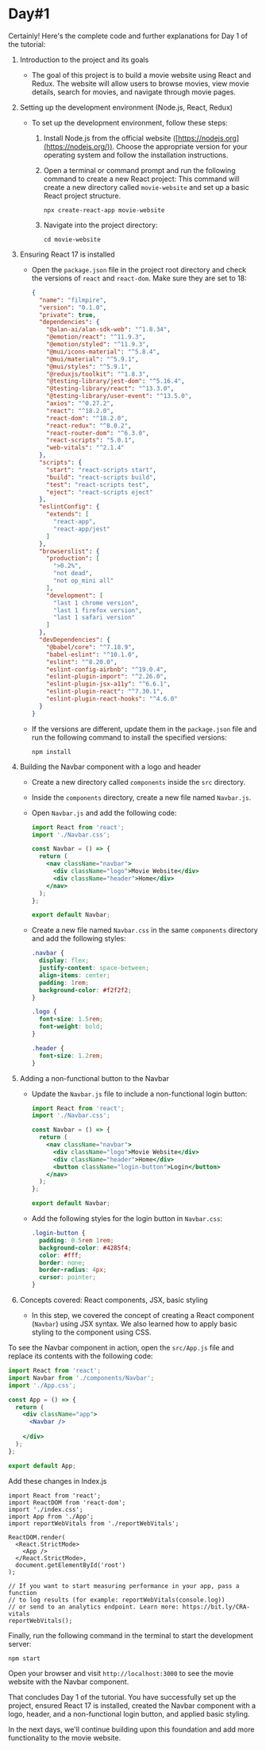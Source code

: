 # Day#1

Certainly! Here's the complete code and further explanations for Day 1 of the tutorial:

1. Introduction to the project and its goals
    - The goal of this project is to build a movie website using React and Redux. The website will allow users to browse movies, view movie details, search for movies, and navigate through movie pages.
2. Setting up the development environment (Node.js, React, Redux)
    - To set up the development environment, follow these steps:
        1. Install Node.js from the official website ([https://nodejs.org](https://nodejs.org/)). Choose the appropriate version for your operating system and follow the installation instructions.
        2. Open a terminal or command prompt and run the following command to create a new React project:
        This command will create a new directory called `movie-website` and set up a basic React project structure.
            
            ```
            npx create-react-app movie-website
            
            ```
            
        3. Navigate into the project directory:
            
            ```
            cd movie-website
            
            ```
            
3. Ensuring React 17 is installed
    - Open the `package.json` file in the project root directory and check the versions of `react` and `react-dom`. Make sure they are set to 18:
        
        ```json
        {
          "name": "filmpire",
          "version": "0.1.0",
          "private": true,
          "dependencies": {
            "@alan-ai/alan-sdk-web": "^1.8.34",
            "@emotion/react": "^11.9.3",
            "@emotion/styled": "^11.9.3",
            "@mui/icons-material": "^5.8.4",
            "@mui/material": "^5.9.1",
            "@mui/styles": "^5.9.1",
            "@reduxjs/toolkit": "^1.8.3",
            "@testing-library/jest-dom": "^5.16.4",
            "@testing-library/react": "^13.3.0",
            "@testing-library/user-event": "^13.5.0",
            "axios": "^0.27.2",
            "react": "^18.2.0",
            "react-dom": "^18.2.0",
            "react-redux": "^8.0.2",
            "react-router-dom": "^6.3.0",
            "react-scripts": "5.0.1",
            "web-vitals": "^2.1.4"
          },
          "scripts": {
            "start": "react-scripts start",
            "build": "react-scripts build",
            "test": "react-scripts test",
            "eject": "react-scripts eject"
          },
          "eslintConfig": {
            "extends": [
              "react-app",
              "react-app/jest"
            ]
          },
          "browserslist": {
            "production": [
              ">0.2%",
              "not dead",
              "not op_mini all"
            ],
            "development": [
              "last 1 chrome version",
              "last 1 firefox version",
              "last 1 safari version"
            ]
          },
          "devDependencies": {
            "@babel/core": "^7.18.9",
            "babel-eslint": "^10.1.0",
            "eslint": "^8.20.0",
            "eslint-config-airbnb": "^19.0.4",
            "eslint-plugin-import": "^2.26.0",
            "eslint-plugin-jsx-a11y": "^6.6.1",
            "eslint-plugin-react": "^7.30.1",
            "eslint-plugin-react-hooks": "^4.6.0"
          }
        }
        
        ```
        
    - If the versions are different, update them in the `package.json` file and run the following command to install the specified versions:
        
        ```
        npm install
        
        ```
        
4. Building the Navbar component with a logo and header
    - Create a new directory called `components` inside the `src` directory.
    - Inside the `components` directory, create a new file named `Navbar.js`.
    - Open `Navbar.js` and add the following code:
        
        ```jsx
        import React from 'react';
        import './Navbar.css';
        
        const Navbar = () => {
          return (
            <nav className="navbar">
              <div className="logo">Movie Website</div>
              <div className="header">Home</div>
            </nav>
          );
        };
        
        export default Navbar;
        
        ```
        
    - Create a new file named `Navbar.css` in the same `components` directory and add the following styles:
        
        ```css
        .navbar {
          display: flex;
          justify-content: space-between;
          align-items: center;
          padding: 1rem;
          background-color: #f2f2f2;
        }
        
        .logo {
          font-size: 1.5rem;
          font-weight: bold;
        }
        
        .header {
          font-size: 1.2rem;
        }
        
        ```
        
5. Adding a non-functional button to the Navbar
    - Update the `Navbar.js` file to include a non-functional login button:
        
        ```jsx
        import React from 'react';
        import './Navbar.css';
        
        const Navbar = () => {
          return (
            <nav className="navbar">
              <div className="logo">Movie Website</div>
              <div className="header">Home</div>
              <button className="login-button">Login</button>
            </nav>
          );
        };
        
        export default Navbar;
        
        ```
        
    - Add the following styles for the login button in `Navbar.css`:
        
        ```css
        .login-button {
          padding: 0.5rem 1rem;
          background-color: #4285f4;
          color: #fff;
          border: none;
          border-radius: 4px;
          cursor: pointer;
        }
        
        ```
        
6. Concepts covered: React components, JSX, basic styling
    - In this step, we covered the concept of creating a React component (`Navbar`) using JSX syntax. We also learned how to apply basic styling to the component using CSS.

To see the Navbar component in action, open the `src/App.js` file and replace its contents with the following code:

```jsx
import React from 'react';
import Navbar from './components/Navbar';
import './App.css';

const App = () => {
  return (
    <div className="app">
      <Navbar />
      
    </div>
  );
};

export default App;

```

Add these changes in Index.js

```
import React from 'react';
import ReactDOM from 'react-dom';
import './index.css';
import App from './App';
import reportWebVitals from './reportWebVitals';

ReactDOM.render(
  <React.StrictMode>
    <App />
  </React.StrictMode>,
  document.getElementById('root')
);

// If you want to start measuring performance in your app, pass a function
// to log results (for example: reportWebVitals(console.log))
// or send to an analytics endpoint. Learn more: https://bit.ly/CRA-vitals
reportWebVitals();

```

Finally, run the following command in the terminal to start the development server:

```
npm start

```

Open your browser and visit `http://localhost:3000` to see the movie website with the Navbar component.

That concludes Day 1 of the tutorial. You have successfully set up the project, ensured React 17 is installed, created the Navbar component with a logo, header, and a non-functional login button, and applied basic styling.

In the next days, we'll continue building upon this foundation and add more functionality to the movie website.
